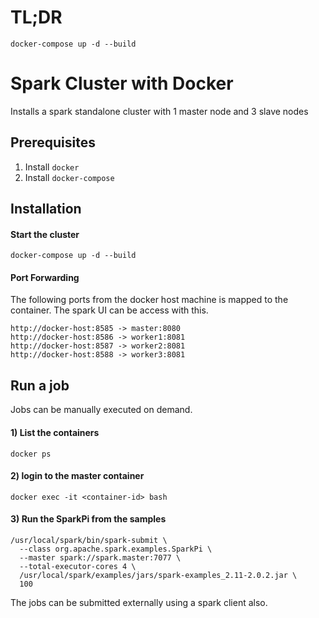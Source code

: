 # TL;DR  
`docker-compose up -d --build`

# Spark Cluster with Docker
Installs a spark standalone cluster with 1 master node and 3 slave nodes

## Prerequisites
1. Install `docker`
2. Install `docker-compose`

## Installation
#### Start the cluster
```
docker-compose up -d --build
```
#### Port Forwarding
The following ports from the docker host machine is mapped to the container. The spark UI can be access with this.
```
http://docker-host:8585 -> master:8080
http://docker-host:8586 -> worker1:8081
http://docker-host:8587 -> worker2:8081
http://docker-host:8588 -> worker3:8081
```

## Run a job
Jobs can be manually executed on demand.
#### 1) List the containers 
`docker ps`

#### 2) login to the master container
`docker exec -it <container-id> bash`

#### 3) Run the SparkPi from the samples
```
/usr/local/spark/bin/spark-submit \
  --class org.apache.spark.examples.SparkPi \
  --master spark://spark.master:7077 \
  --total-executor-cores 4 \
  /usr/local/spark/examples/jars/spark-examples_2.11-2.0.2.jar \
  100
```
The jobs can be submitted externally using a spark client also.

